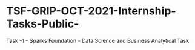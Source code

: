 # TSF-GRIP-OCT-2021-Internship-Tasks-Public-
Task -1 - Sparks Foundation - Data Science and Business Analytical Task
